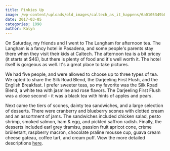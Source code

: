 ```yaml
---
title: Pinkies Up
image: /wp-content/uploads/old_images/caltech_as_it_happens/6a0105349b8251970b01b8d262b29b970c.jpg
date: 2017-03-05
categories: 1098
author: Kalyn
---
```


On Saturday, my friends and I went to The Langham for afternoon tea. The Langham is a fancy hotel in Pasadena, and some people's parents stay there when they visit their kids at Caltech. The afternoon tea is a bit pricey (it starts at $46), but there is plenty of food and it's well worth it. The hotel itself is gorgeous as well. It's a great place to take pictures.

We had five people, and were allowed to choose up to three types of tea. We opted to share the Silk Road Blend, the Darjeeling First Flush, and the English Breakfast. I prefer sweeter teas, so my favorite was the Silk Road Blend, a white tea with jasmine and rose flavors. The Darjeeling First Flush was a close second - it was a black tea with hints of apples and pears.

Next came the tiers of scones, dainty tea sandwiches, and a large selection of desserts. There were cranberry and blueberry scones with clotted cream and an assortment of jams. The sandwiches included chicken salad, pesto shrimp, smoked salmon, ham &amp; egg, and pickled saffron radish. Finally, the desserts included earl grey tiramisu, passion fruit apricot cone, crème brûléetart, raspberry macron, chocolate praline mousse cup, guava cream cheese gateau, coffee tart, and cream puff. View the more detailed descriptions [here](https://www.langhamhotels.com/cdn-2760d9c3/globalassets/lhr/tl-pasadena/pdf/dining/tllax-dining-afternoontea-menu.pdf).

